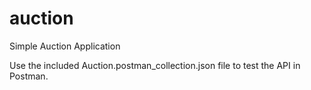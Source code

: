 # auction

Simple Auction Application


Use the included Auction.postman_collection.json file to test the API in Postman.
